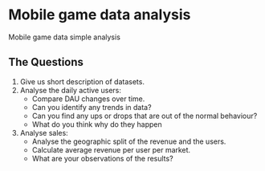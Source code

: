 # Mobile game data analysis
Mobile game data simple analysis

## The Questions
1. Give us short description of datasets.
2. Analyse the daily active users:
   * Compare DAU changes over time.
   * Can you identify any trends in data?
   * Can you find any ups or drops that are out of the normal behaviour?
   * What do you think why do they happen  
3. Analyse sales:
   * Analyse the geographic split of the revenue and the users.
   * Calculate average revenue per user per market.
   * What are your observations of the results?
